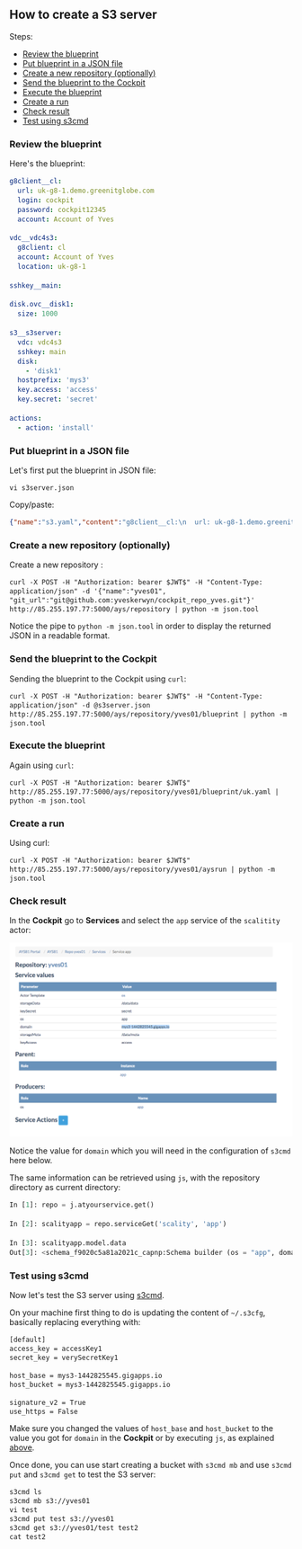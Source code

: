 ## How to create a S3 server

Steps:

- [Review the blueprint](#review-blueprint)
- [Put blueprint in a JSON file](#json-file)
- [Create a new repository (optionally)](#create-repository)
- [Send the blueprint to the Cockpit](#send-blueprint)
- [Execute the blueprint](#execute-blueprint)
- [Create a run](#create-run)
- [Check result](#check-result)
- [Test using s3cmd](#s3cmd-test)


<a id="review-blueprint"></a>
### Review the blueprint

Here's the blueprint:

```yaml
g8client__cl:
  url: uk-g8-1.demo.greenitglobe.com
  login: cockpit
  password: cockpit12345
  account: Account of Yves

vdc__vdc4s3:
  g8client: cl
  account: Account of Yves
  location: uk-g8-1

sshkey__main:

disk.ovc__disk1:
  size: 1000

s3__s3server:
  vdc: vdc4s3
  sshkey: main
  disk:
    - 'disk1'
  hostprefix: 'mys3'
  key.access: 'access'
  key.secret: 'secret'

actions:
  - action: 'install'
```


<a id="json-file"></a>
### Put blueprint in a JSON file

Let's first put the blueprint in JSON file:

```
vi s3server.json
```

Copy/paste:

```json
{"name":"s3.yaml","content":"g8client__cl:\n  url: uk-g8-1.demo.greenitglobe.com\n  login: cockpit\n  password: cockpit12345\n  account: Account of Yves\n\nvdc__vdc4s3:\n  g8client: cl\n  account: Account of Yves\n  location: uk-g8-1\n\nsshkey__main:\n\ndisk.ovc__disk1:\n  size: 1000\n\ns3__s3server:\n  vdc: vdc4s3\n  sshkey: main\n  disk:\n    - 'disk1'\n  hostprefix: 'mys3'\n  key.access: 'access'\n  key.secret: 'secret'\n\nactions:\n  - action: 'install'"}
```

<a id="create-repository"></a>
### Create a new repository (optionally)

Create a new repository :

```
curl -X POST -H "Authorization: bearer $JWT$" -H "Content-Type: application/json" -d '{"name":"yves01", "git_url":"git@github.com:yveskerwyn/cockpit_repo_yves.git"}' http://85.255.197.77:5000/ays/repository | python -m json.tool
```

Notice the pipe to `python -m json.tool` in order to display the returned JSON in a readable format.

<a id="send-blueprint"></a>
### Send the blueprint to the Cockpit

Sending the blueprint to the Cockpit using `curl`:

```
curl -X POST -H "Authorization: bearer $JWT$" -H "Content-Type: application/json" -d @s3server.json http://85.255.197.77:5000/ays/repository/yves01/blueprint | python -m json.tool
```


<a id="execute-blueprint"></a>
### Execute the blueprint

Again using `curl`:

```
curl -X POST -H "Authorization: bearer $JWT$" http://85.255.197.77:5000/ays/repository/yves01/blueprint/uk.yaml | python -m json.tool
```

<a id="create-run"></a>
### Create a run

Using curl:

```
curl -X POST -H "Authorization: bearer $JWT$" http://85.255.197.77:5000/ays/repository/yves01/aysrun | python -m json.tool
```

<a id="check-result"></a>
### Check result

In the **Cockpit** go to **Services** and select the `app` service of the `scalitity` actor:

![](domain.png)

Notice the value for `domain` which you will need in the configuration of `s3cmd` here below.

The same information can be retrieved using `js`, with the repository directory as current directory:

```python
In [1]: repo = j.atyourservice.get()

In [2]: scalityapp = repo.serviceGet('scality', 'app')

In [3]: scalityapp.model.data
Out[3]: <schema_f9020c5a81a2021c_capnp:Schema builder (os = "app", domain = "mys3-1442825545.gigapps.io", storageData = "/data/data", storageMeta = "/data/meta", keyAccess = "access", keySecret = "secret")>
```


<a id="s3cmd-test"></a>
###  Test using s3cmd

Now let's test the S3 server using [s3cmd](http://s3tools.org/s3cmd-howto).

On your machine first thing to do is updating the content of `~/.s3cfg`, basically replacing everything with:

```
[default]
access_key = accessKey1
secret_key = verySecretKey1

host_base = mys3-1442825545.gigapps.io
host_bucket = mys3-1442825545.gigapps.io

signature_v2 = True
use_https = False
```

Make sure you changed the values of `host_base` and `host_bucket` to the value you got for `domain` in the **Cockpit** or by executing `js`, as explained [above](#check-result).

Once done, you can use start creating a bucket with `s3cmd mb` and use `s3cmd put` and `s3cmd get` to test the S3 server:

```
s3cmd ls
s3cmd mb s3://yves01
vi test
s3cmd put test s3://yves01
s3cmd get s3://yves01/test test2
cat test2
```
